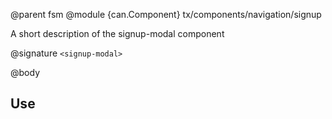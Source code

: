 @parent fsm
@module {can.Component} tx/components/navigation/signup <signup-modal>

A short description of the signup-modal component

@signature `<signup-modal>`

@body

## Use


